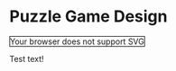 # Puzzle Game Design

<object id="svg-outer-wilds" type="image/svg+xml" data="outer-wilds.svg" style="width: 500px; height: 500px; border:1px solid black; ">Your browser does not support SVG</object>

<script>
    function setupSvg(id) {
        var element = $(id);
        element.load(function () {
            var panZoom = svgPanZoom(element, {
                zoomEnabled: true,
                controlIconsEnabled: true,
                fit: 1,
                center: 1
            });

            $(window).resize(function(){
                panZoom.resize();
                panZoom.fit();
                panZoom.center();
            });
            console.log("Ran setup for " + id);
        });
        console.log("Registered setup callback for " + id);
    }

    var ids = ['#svg-outer-wilds'];
    ids.forEach(id => setupSvg(id));
    console.log("Script done");
</script>

Test text!
